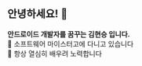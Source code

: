 

<h2>안녕하세요! 👋</h2>
<div><strong>안드로이드 개발자를 꿈꾸는 김현승 입니다.</strong><br>
💒 소프트웨어 마이스터고에 다니고 있습니다<br>
💪 항상 열심히 배우려 노력합니다</div>



